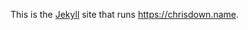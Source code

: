 This is the [Jekyll][jekyll] site that runs https://chrisdown.name.

[jekyll]: http://jekyllrb.com/

